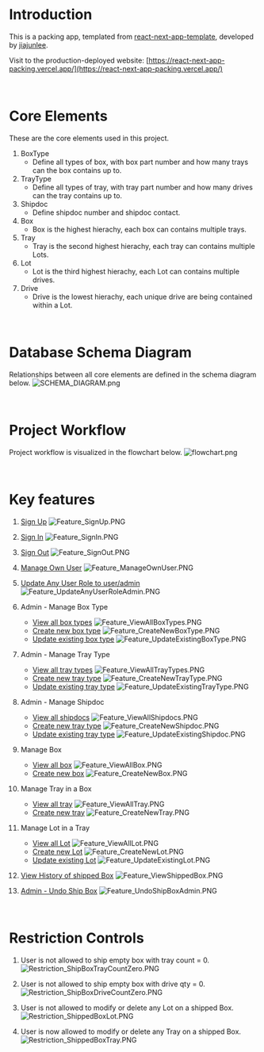 # Introduction
This is a packing app, templated from [react-next-app-template](https://github.com/jiajunlee19/react-next-app-template), developed by [jiajunlee](https://github.com/jiajunlee19).

Visit to the production-deployed website: [https://react-next-app-packing.vercel.app/](https://react-next-app-packing.vercel.app/)

<br>

# Core Elements
These are the core elements used in this project.
1. BoxType
    - Define all types of box, with box part number and how many trays can the box contains up to.
2. TrayType
    - Define all types of tray, with tray part number and how many drives can the tray contains up to.
3. Shipdoc
    - Define shipdoc number and shipdoc contact.
4. Box
    - Box is the highest hierachy, each box can contains multiple trays.
5. Tray
    - Tray is the second highest hierachy, each tray can contains multiple Lots.
6. Lot
    - Lot is the third highest hierachy, each Lot can contains multiple drives.
7. Drive
    - Drive is the lowest hierachy, each unique drive are being contained within a Lot.

<br>

# Database Schema Diagram
Relationships between all core elements are defined in the schema diagram below.
![SCHEMA_DIAGRAM.png](/Misc/SCHEMA_DIAGRAM.png)

<br>

# Project Workflow
Project workflow is visualized in the flowchart below.
![flowchart.png](/Misc/flowchart.png)

<br>

# Key features
1. [Sign Up](/app/\(pages\)/auth/signUp/page.tsx)
    ![Feature_SignUp.PNG](/Misc/Feature_SignUp.PNG)

2. [Sign In](/app/\(pages\)/auth/signIn/page.tsx)
    ![Feature_SignIn.PNG](/Misc/Feature_SignIn.PNG)

3. [Sign Out](/app/\(pages\)/auth/signOut/page.tsx)
    ![Feature_SignOut.PNG](/Misc/Feature_SignOut.PNG)

4. [Manage Own User](/app/\(pages\)/auth/user/[user_uid]/page.tsx)
    ![Feature_ManageOwnUser.PNG](/Misc/Feature_ManageOwnUser.PNG)

5. [Update Any User Role to user/admin](/app/\(pages\)/protected/auth/updateRoleByEmail/page.tsx)
    ![Feature_UpdateAnyUserRoleAdmin.PNG](/Misc/Feature_UpdateAnyUserRoleAdmin.PNG)

6. Admin - Manage Box Type
    - [View all box types](/app/\(pages\)/protected/box_type/page.tsx)
    ![Feature_ViewAllBoxTypes.PNG](/Misc/Feature_ViewAllBoxTypes.PNG)
    - [Create new box type](/app/\(pages\)/protected/box_type/create/page.tsx)
    ![Feature_CreateNewBoxType.PNG](/Misc/Feature_CreateNewBoxType.PNG)
    - [Update existing box type](/app/\(pages\)/protected/box_type/[box_type_uid]/update/page.tsx)
    ![Feature_UpdateExistingBoxType.PNG](/Misc/Feature_UpdateExistingBoxType.PNG)

7. Admin - Manage Tray Type
    - [View all tray types](/app/\(pages\)/protected/tray_type/page.tsx)
    ![Feature_ViewAllTrayTypes.PNG](/Misc/Feature_ViewAllTrayTypes.PNG)
    - [Create new tray type](/app/\(pages\)/protected/tray_type/create/page.tsx)
    ![Feature_CreateNewTrayType.PNG](/Misc/Feature_CreateNewTrayType.PNG)
    - [Update existing tray type](/app/\(pages\)/protected/tray_type/[tray_type_uid]/update/page.tsx)
    ![Feature_UpdateExistingTrayType.PNG](/Misc/Feature_UpdateExistingTrayType.PNG)

8. Admin - Manage Shipdoc
    - [View all shipdocs](/app/\(pages\)/protected/shipdoc/page.tsx)
    ![Feature_ViewAllShipdocs.PNG](/Misc/Feature_ViewAllShipdocs.PNG)
    - [Create new tray type](/app/\(pages\)/protected/shipdoc/create/page.tsx)
    ![Feature_CreateNewShipdoc.PNG](/Misc/Feature_CreateNewShipdoc.PNG)
    - [Update existing tray type](/app/\(pages\)/protected/shipdoc/[shipdoc_uid]/update/page.tsx)
    ![Feature_UpdateExistingShipdoc.PNG](/Misc/Feature_UpdateExistingShipdoc.PNG)

9. Manage Box
    - [View all box](/app/\(pages\)/box/page.tsx)
    ![Feature_ViewAllBox.PNG](/Misc/Feature_ViewAllBox.PNG)
    - [Create new box](/app/\(pages\)/box/create/page.tsx)
    ![Feature_CreateNewBox.PNG](/Misc/Feature_CreateNewBox.PNG)

10. Manage Tray in a Box
    - [View all tray](/app/\(pages\)/box/[box_uid]/tray/page.tsx)
    ![Feature_ViewAllTray.PNG](/Misc/Feature_ViewAllTray.PNG)
    - [Create new tray](/app/\(pages\)/box/[box_uid]/tray/create/page.tsx)
    ![Feature_CreateNewTray.PNG](/Misc/Feature_CreateNewTray.PNG)

11. Manage Lot in a Tray
    - [View all Lot](/app/\(pages\)/box/[box_uid]/tray/[tray_uid]/lot/page.tsx)
    ![Feature_ViewAllLot.PNG](/Misc/Feature_ViewAllLots.PNG)
    - [Create new Lot](/app/\(pages\)/box/[box_uid]/tray/[tray_uid]/lot/create/page.tsx)
    ![Feature_CreateNewLot.PNG](/Misc/Feature_CreateNewLot.PNG)
    - [Update existing Lot](/app/\(pages\)/box/[box_uid]/tray/[tray_uid]/lot/[lot_uid]/update/page.tsx)
    ![Feature_UpdateExistingLot.PNG](/Misc/Feature_UpdateExistingLot.PNG)

12. [View History of shipped Box](/app/\(pages\)/history/page.tsx)
    ![Feature_ViewShippedBox.PNG](/Misc/Feature_ViewShippedBox.PNG)

13. [Admin - Undo Ship Box](/app/\(pages\)/protected/history/page.tsx)
    ![Feature_UndoShipBoxAdmin.PNG](/Misc/Feature_UndoShipBoxAdmin.PNG)

<br>

# Restriction Controls
1. User is not allowed to ship empty box with tray count = 0.
    ![Restriction_ShipBoxTrayCountZero.PNG](/Misc/Restriction_ShipBoxTrayCountZero.PNG)

2. User is not allowed to ship empty box with drive qty = 0.
    ![Restriction_ShipBoxDriveCountZero.PNG](/Misc/Restriction_ShipBoxDriveCountZero.PNG)

3. User is not allowed to modify or delete any Lot on a shipped Box.
    ![Restriction_ShippedBoxLot.PNG](/Misc/Restriction_ShippedBoxLot.PNG)

4. User is now allowed to modify or delete any Tray on a shipped Box.
    ![Restriction_ShippedBoxTray.PNG](/Misc/Restriction_ShippedBoxTray.PNG)

<br>